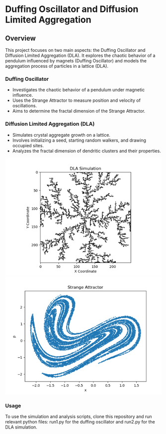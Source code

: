 # Duffing Oscillator and Diffusion Limited Aggregation

## Overview
This project focuses on two main aspects: the Duffing Oscillator and Diffusion Limited Aggregation (DLA). It explores the chaotic behavior of a pendulum influenced by magnets (Duffing Oscillator) and models the aggregation process of particles in a lattice (DLA).

### Duffing Oscillator
- Investigates the chaotic behavior of a pendulum under magnetic influence.
- Uses the Strange Attractor to measure position and velocity of oscillations.
- Aims to determine the fractal dimension of the Strange Attractor.
### Diffusion Limited Aggregation (DLA)
- Simulates crystal aggregate growth on a lattice.
- Involves initializing a seed, starting random walkers, and drawing occupied sites.
- Analyzes the fractal dimension of dendritic clusters and their properties.

![DLA Plot](images/dla_250x250_9000.png)
![Duffing Oscillator 2D Plot](images/strange.png)

### Usage
To use the simulation and analysis scripts, clone this repository and run relevant python files: run1.py for the duffing oscillator and run2.py for the DLA simulation.


